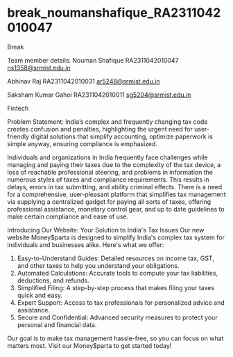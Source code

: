 # break_noumanshafique_RA2311042010047

Break

Team member details:
Nouman Shafique
RA2311042010047
ns1358@srmist.edu.in

Abhinav Raj
RA2311042010031
ar5248@srmist.edu.in

Saksham Kumar Gahoi
RA2311042010011
sg5204@srmist.edu.in

Fintech

Problem Statement: India’s complex and frequently changing tax code creates confusion and penalties, highlighting the urgent need for user-friendly digital solutions that simplify accounting, optimize paperwork is simple anyway, ensuring compliance is emphasized. 

Individuals and organizations in India frequently face challenges while managing and paying their taxes due to the complexity of the tax device, a loss of reachable professional steering, and problems in information the numerous styles of taxes and compliance requirements. This results in delays, errors in tax submitting, and ability criminal effects. There is a need for a comprehensive, user-pleasant platform that simplifies tax management via supplying a centralized gadget for paying all sorts of taxes, offering professional assistance, monetary control gear, and up to date guidelines to make certain compliance and ease of use.

Introducing Our Website: Your Solution to India's Tax Issues
Our new website Money$parta is designed to simplify India's complex tax system for individuals and businesses alike. Here's what we offer:

1. Easy-to-Understand Guides: Detailed resources on income tax, GST, and other taxes to help you understand your obligations.
2. Automated Calculations: Accurate tools to compute your tax liabilities, deductions, and refunds.
3. Simplified Filing: A step-by-step process that makes filing your taxes quick and easy.
4. Expert Support: Access to tax professionals for personalized advice and assistance.
5. Secure and Confidential: Advanced security measures to protect your personal and financial data.

Our goal is to make tax management hassle-free, so you can focus on what matters most. Visit our Money$parta to get started today!
